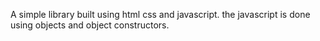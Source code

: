A simple library built using html css and javascript. the javascript is done using objects and object constructors.